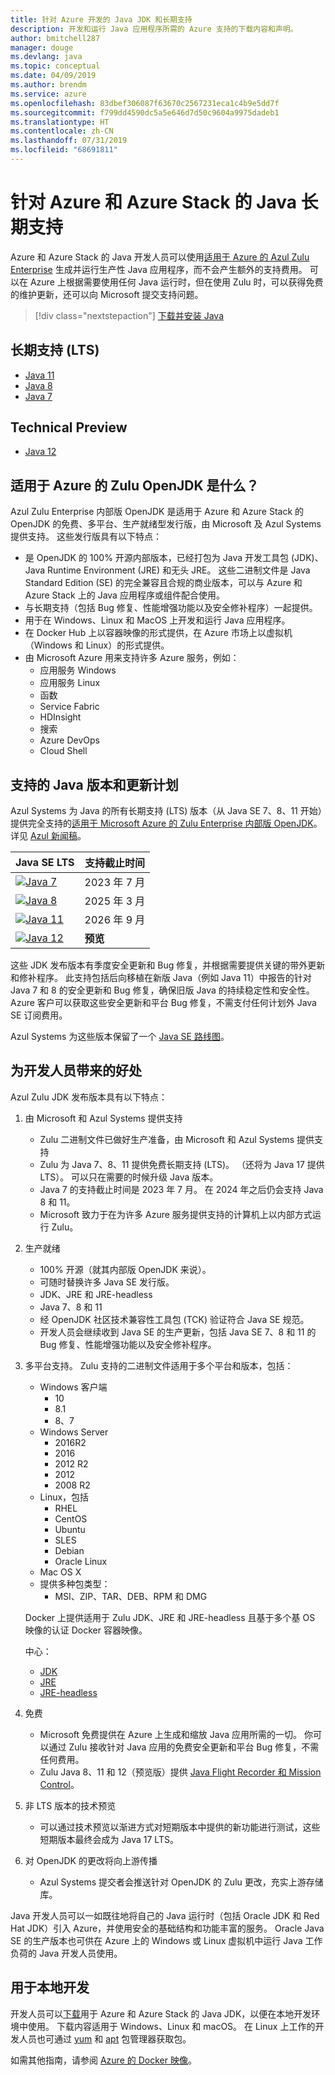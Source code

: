 ```yaml
---
title: 针对 Azure 开发的 Java JDK 和长期支持
description: 开发和运行 Java 应用程序所需的 Azure 支持的下载内容和声明。
author: bmitchell287
manager: douge
ms.devlang: java
ms.topic: conceptual
ms.date: 04/09/2019
ms.author: brendm
ms.service: azure
ms.openlocfilehash: 83dbef306087f63670c2567231eca1c4b9e5dd7f
ms.sourcegitcommit: f799dd4590dc5a5e646d7d50c9604a9975dadeb1
ms.translationtype: HT
ms.contentlocale: zh-CN
ms.lasthandoff: 07/31/2019
ms.locfileid: "68691811"
---
```

# <a name="java-long-term-support-for-azure-and-azure-stack"></a>针对 Azure 和 Azure Stack 的 Java 长期支持

Azure 和 Azure Stack 的 Java 开发人员可以使用[适用于 Azure 的 Azul Zulu Enterprise](https://www.azul.com/downloads/azure-only/zulu/) 生成并运行生产性 Java 应用程序，而不会产生额外的支持费用。 可以在 Azure 上根据需要使用任何 Java 运行时，但在使用 Zulu 时，可以获得免费的维护更新，还可以向 Microsoft 提交支持问题。

> [!div class="nextstepaction"]
> [下载并安装 Java](java-jdk-install.md)

## <a name="long-term-support-lts"></a>长期支持 (LTS)

* [Java 11](https://www.azul.com/downloads/azure-only/zulu/#java11)
* [Java 8](https://www.azul.com/downloads/azure-only/zulu/#java8)
* [Java 7](https://www.azul.com/downloads/azure-only/zulu/#java7)

## <a name="technical-preview"></a>Technical Preview

* [Java 12](https://www.azul.com/downloads/azure-only/zulu/#java12)

## <a name="what-is-the-zulu-openjdk-for-azure"></a>适用于 Azure 的 Zulu OpenJDK 是什么？

Azul Zulu Enterprise 内部版 OpenJDK 是适用于 Azure 和 Azure Stack 的 OpenJDK 的免费、多平台、生产就绪型发行版，由 Microsoft 及 Azul Systems 提供支持。 这些发行版具有以下特点：

* 是 OpenJDK 的 100% 开源内部版本，已经打包为 Java 开发工具包 (JDK)、Java Runtime Environment (JRE) 和无头 JRE。 这些二进制文件是 Java Standard Edition (SE) 的完全兼容且合规的商业版本，可以与 Azure 和 Azure Stack 上的 Java 应用程序或组件配合使用。
* 与长期支持（包括 Bug 修复、性能增强功能以及安全修补程序）一起提供。
* 用于在 Windows、Linux 和 MacOS 上开发和运行 Java 应用程序。
* 在 Docker Hub 上以容器映像的形式提供，在 Azure 市场上以虚拟机（Windows 和 Linux）的形式提供。
* 由 Microsoft Azure 用来支持许多 Azure 服务，例如：
  * 应用服务 Windows
  * 应用服务 Linux
  * 函数
  * Service Fabric
  * HDInsight
  * 搜索
  * Azure DevOps
  * Cloud Shell  

## <a name="supported-java-versions-and-update-schedule"></a>支持的 Java 版本和更新计划

Azul Systems 为 Java 的所有长期支持 (LTS) 版本（从 Java SE 7、8、11 开始）提供完全支持的[适用于 Microsoft Azure 的 Zulu Enterprise 内部版 OpenJDK](https://www.azul.com/downloads/azure-only/zulu/)。 详见 [Azul 新闻稿](https://www.azul.com/press_release/free-java-production-support-for-microsoft-azure-azure-stack)。

|Java SE LTS  |支持截止时间  |
|---------|----------|
|[![Java 7](../media/jdk/java-7.png)](https://www.azul.com/downloads/azure-only/zulu/#java7) |2023 年 7 月 |
|[![Java 8](../media/jdk/java-8.png)](https://www.azul.com/downloads/azure-only/zulu/#java8) |2025 年 3 月|
|[![Java 11](../media/jdk/java-11.png)](https://www.azul.com/downloads/azure-only/zulu/#java11) |2026 年 9 月|
|[![Java 12](../media/jdk/java-12.png)]() |**预览**|

这些 JDK 发布版本有季度安全更新和 Bug 修复，并根据需要提供关键的带外更新和修补程序。  此支持包括后向移植在新版 Java（例如 Java 11）中报告的针对 Java 7 和 8 的安全更新和 Bug 修复，确保旧版 Java 的持续稳定性和安全性。  Azure 客户可以获取这些安全更新和平台 Bug 修复，不需支付任何计划外 Java SE 订阅费用。

Azul Systems 为这些版本保留了一个 [Java SE 路线图](https://www.azul.com/products/azul_support_roadmap/)。

## <a name="benefits-for-developers"></a>为开发人员带来的好处

Azul Zulu JDK 发布版本具有以下特点：

1. 由 Microsoft 和 Azul Systems 提供支持

   * Zulu 二进制文件已做好生产准备，由 Microsoft 和 Azul Systems 提供支持
   * Zulu 为 Java 7、8、11 提供免费长期支持 (LTS)。 （还将为 Java 17 提供 LTS）。 可以只在需要的时候升级 Java 版本。
   * Java 7 的支持截止时间是 2023 年 7 月。 在 2024 年之后仍会支持 Java 8 和 11。
   * Microsoft 致力于在为许多 Azure 服务提供支持的计算机上以内部方式运行 Zulu。

2. 生产就绪

   * 100% 开源（就其内部版 OpenJDK 来说）。
   * 可随时替换许多 Java SE 发行版。
   * JDK、JRE 和 JRE-headless
   * Java 7、8 和 11
   * 经 OpenJDK 社区技术兼容性工具包 (TCK) 验证符合 Java SE 规范。
   * 开发人员会继续收到 Java SE 的生产更新，包括 Java SE 7、8 和 11 的 Bug 修复、性能增强功能以及安全修补程序。

3. 多平台支持。 Zulu 支持的二进制文件适用于多个平台和版本，包括：

   * Windows 客户端
     * 10
     * 8.1
     * 8、7
   * Windows Server
     * 2016R2
     * 2016
     * 2012 R2
     * 2012
     * 2008 R2
   * Linux，包括
     * RHEL
     * CentOS
     * Ubuntu
     * SLES
     * Debian
     * Oracle Linux
   * Mac OS X
   * 提供多种包类型：
     * MSI、ZIP、TAR、DEB、RPM 和 DMG

    Docker 上提供适用于 Zulu JDK、JRE 和 JRE-headless 且基于多个基 OS 映像的认证 Docker 容器映像。

    中心：

    * [JDK](https://hub.docker.com/_/microsoft-java-jdk)
    * [JRE](https://hub.docker.com/_/microsoft-java-jre)
    * [JRE-headless](https://hub.docker.com/_/microsoft-java-jre-headless)

4. 免费

   * Microsoft 免费提供在 Azure 上生成和缩放 Java 应用所需的一切。 你可以通过 Zulu 接收针对 Java 应用的免费安全更新和平台 Bug 修复，不需任何费用。
   * Zulu Java 8、11 和 12（预览版）提供 [Java Flight Recorder 和 Mission Control](java-jdk-flight-recorder-and-mission-control.md)。

5. 非 LTS 版本的技术预览

   * 可以通过技术预览以渐进方式对短期版本中提供的新功能进行测试，这些短期版本最终会成为 Java 17 LTS。

6. 对 OpenJDK 的更改将向上游传播

   * Azul Systems 提交者会推送针对 OpenJDK 的 Zulu 更改，充实上游存储库。

Java 开发人员可以一如既往地将自己的 Java 运行时（包括 Oracle JDK 和 Red Hat JDK）引入 Azure，并使用安全的基础结构和功能丰富的服务。 Oracle Java SE 的生产版本也可供在 Azure 上的 Windows 或 Linux 虚拟机中运行 Java 工作负荷的 Java 开发人员使用。

## <a name="use-for-local-development"></a>用于本地开发 

开发人员可以[下载](https://www.azul.com/downloads/azure-only/zulu/)用于 Azure 和 Azure Stack 的 Java JDK，以便在本地开发环境中使用。 下载内容适用于 Windows、Linux 和 macOS。 在 Linux 上工作的开发人员也可通过 [yum](https://www.azul.com/downloads/azure-only/zulu/#yum-repo) 和 [apt](https://www.azul.com/downloads/azure-only/zulu/#apt-repo) 包管理器获取包。

如需其他指南，请参阅 [Azure 的 Docker 映像](java-jdk-docker-images.md)。